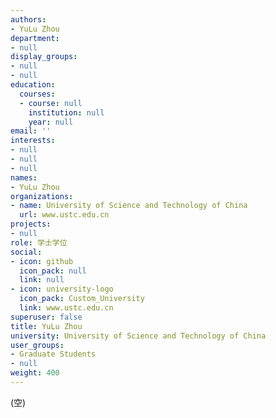 ```yaml
---
authors:
- YuLu Zhou
department:
- null
display_groups:
- null
- null
education:
  courses:
  - course: null
    institution: null
    year: null
email: ''
interests:
- null
- null
- null
names:
- YuLu Zhou
organizations:
- name: University of Science and Technology of China
  url: www.ustc.edu.cn
projects:
- null
role: 学士学位
social:
- icon: github
  icon_pack: null
  link: null
- icon: university-logo
  icon_pack: Custom_University
  link: www.ustc.edu.cn
superuser: false
title: YuLu Zhou
university: University of Science and Technology of China
user_groups:
- Graduate Students
- null
weight: 400
---
```


(空)
